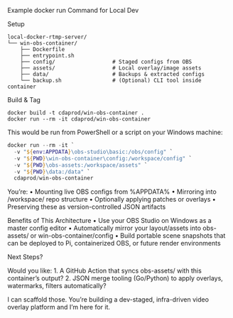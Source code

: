 Example docker run Command for Local Dev

Setup

``` 
local-docker-rtmp-server/
└── win-obs-container/
    ├── Dockerfile
    ├── entrypoint.sh
    ├── config/                  # Staged configs from OBS
    ├── assets/                  # Local overlay/image assets
    ├── data/                    # Backups & extracted configs
    └── backup.sh                # (Optional) CLI tool inside container
``` 

Build & Tag 

``` 
docker build -t cdaprod/win-obs-container .
docker run --rm -it cdaprod/win-obs-container
``` 

This would be run from PowerShell or a script on your Windows machine:

```powershell
docker run --rm -it `
  -v "${env:APPDATA}\obs-studio\basic:/obs/config" `
  -v "${PWD}\win-obs-container\config:/workspace/config" `
  -v "${PWD}\obs-assets:/workspace/assets" `
  -v "${PWD}\data:/data" `
  cdaprod/win-obs-container
``` 

You’re:
	•	Mounting live OBS configs from %APPDATA%
	•	Mirroring into /workspace/ repo structure
	•	Optionally applying patches or overlays
	•	Preserving these as version-controlled JSON artifacts

Benefits of This Architecture
	•	Use your OBS Studio on Windows as a master config editor
	•	Automatically mirror your layout/assets into obs-assets/ or win-obs-container/config
	•	Build portable scene snapshots that can be deployed to Pi, containerized OBS, or future render environments

Next Steps?

Would you like:
	1.	A GitHub Action that syncs obs-assets/ with this container’s output?
	2.	JSON merge tooling (Go/Python) to apply overlays, watermarks, filters automatically?

I can scaffold those. You’re building a dev-staged, infra-driven video overlay platform and I’m here for it.